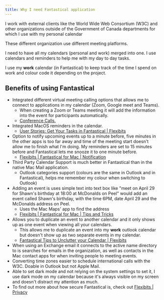 ```yaml
---
title: Why I need Fantastical application
---
```


I work with external clients like the World Wide Web Consortium (W3C) and other organizations outside of the Government of Canada departments for which I use with my personal calendar 

These different organization use different meeting platforms.

I need to have all my calendars (personal and work) merged into one. I use calendars and reminders to help me with my day to day tasks.  

I use my **work** calendar (in Fantastical) to keep track of the time I spend on work and colour code it depending on the project. 

## Benefits of using Fantastical

- Integrated different virtual meeting calling options that allows me to connect to applications in my calendar (Zoom, Google meet and Teams).
  - When creating a Zoom or Teams meeting it will add the information into the event for participants automatically.
  - [Conference Calls.](https://flexibits.com/fantastical#conference-calls-section)
- Integrated MacOS reminders in the calendar.
  - [User Stories: Get Your Tasks in Fantastical | Flexibits](https://flexibits.com/blog/2021/06/user-stories-get-your-tasks-in-fantastical/)
- Option to notify upcoming events up to a minute before, five minutes in the other apps is too far away and time of the meeting start doesn't allow me to finish what I'm doing. My reminders are set to 15 minutes before and Fantastical lets me snooze it to one minute before.
  - [Flexibits | Fantastical for Mac | Notification](https://flexibits.com/fantastical/help/notifications)
- Third Party Calendar Support is much better in Fantastical than in the native Mac Mail application.
  - Outlook categories support (colours are the same in Outlook and in Fantastical), helps me remember my colour when switching to Outlook)
- Adding an event is uses simple text into text box like "meet on April 29 for Shawn's birthday at 18:00 at McDonalds on Peel" would add an event called Shawn's birthday, with the time 6PM, date April 29 and the McDonalds address on Peel.
  - Uses the Mac Maps' app to find the address
  - [Flexibits | Fantastical for Mac | Tips and Tricks](https://flexibits.com/fantastical/tips)
- Allows you to duplicate an event to another calendar and it only shows up as one event when viewing all your calendars.
  - This allows me to duplicate an event into my **work** outlook calendar but doesn't show up as two separate events in my calendar.
  - [Fantastical Tips to Unclutter your Calendar | Flexibits](https://flexibits.com/blog/2022/10/fantastical-tips-to-unclutter-your-calendar/)
- When using an Exchange email it connects to the active name directory to is searches for emails in the organization, as well as contacts in the Mac contact apps for when inviting people to meeting events.
- Converting time zones easier to schedule international calls with the W3C. Doable in Outlook but not Apple Mail.
- Able to set dark mode and not relying on the system settings to set it, I use dark mode on my calendar because it's always visible on my screen and doesn't distract my attention as much.
- To find out more about how secure Fantastical is, check out [Flexibits | Privacy](https://flexibits.com/privacy)
